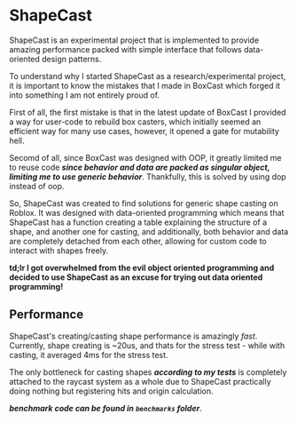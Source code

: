 # ShapeCast
ShapeCast is an experimental project that is implemented to provide amazing performance packed with simple interface that follows data-oriented design patterns.

To understand why I started ShapeCast as a research/experimental project, it is important to know the mistakes that I made in BoxCast which forged it into something I am not entirely proud of.

First of all, the first mistake is that in the latest update of BoxCast I provided a way for user-code to rebuild box casters, which initially seemed an efficient way for many use cases, however, it opened a gate for  mutability hell.

Secomd of all, since BoxCast was designed with OOP, it greatly limited me to reuse code ***since behavior and data are packed as singular object, limiting me to use generic behavior***. Thankfully, this is solved by using dop instead of oop.

So, ShapeCast was created to find solutions for generic shape casting on Roblox. It was designed with data-oriented programming which means that ShapeCast has a function creating a table explaining the structure of a shape, and another one for casting, and additionally, both behavior and data are completely detached from each other, allowing for custom code to interact with shapes freely.

**td;lr I got overwhelmed from the evil object oriented programming and decided to use ShapeCast as an excuse for trying out data oriented programming!**

## Performance
ShapeCast's creating/casting shape performance is amazingly *fast*. Currently, shape creating is ~20us, and thats for the stress test - while with casting, it averaged 4ms for the stress test.

The only bottleneck for casting shapes ***according to my tests*** is completely attached to the raycast system as a whole due to ShapeCast practically doing nothing but registering hits and origin calculation.

***benchmark code can be found in `benchmarks` folder***.